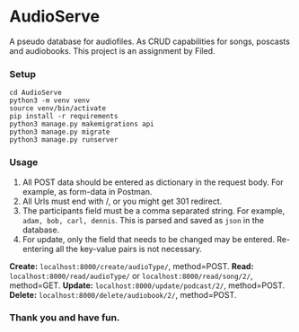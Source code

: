 # AudioServe

A pseudo database for audiofiles. As CRUD capabilities for songs, poscasts and audiobooks. This project is an assignment by Filed.

### Setup

```
cd AudioServe
python3 -m venv venv
source venv/bin/activate
pip install -r requirements
python3 manage.py makemigrations api
python3 manage.py migrate
python3 manage.py runserver
```

### Usage

1. All POST data should be entered as dictionary in the request body. For example, as form-data in Postman.
2. All Urls must end with /, or you might get 301 redirect.
3. The participants field must be a comma separated string. For example, `adam, bob, carl, dennis`. This is parsed and saved as `json` in the database.
4. For update, only the field that needs to be changed may be entered. Re-entering all the key-value pairs is not necessary.

**Create:** `localhost:8000/create/audioType/`, method=POST.
**Read:** `localhost:8000/read/audioType/` or `localhost:8000/read/song/2/`, method=GET.
**Update:** `localhost:8000/update/podcast/2/`, method=POST.
**Delete:** `localhost:8000/delete/audiobook/2/`, method=POST.

### Thank you and have fun.
